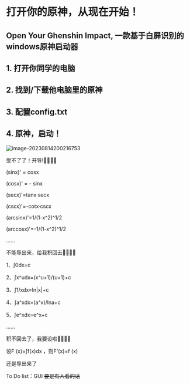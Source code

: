 # 打开你的原神，从现在开始！

## Open Your Ghenshin Impact, 一款基于白屏识别的windows原神启动器


## 1. 打开你同学的电脑
## 2. 找到/下载他电脑里的原神
## 3. 配置config.txt
## 4. 原神，启动！

![image-20230814200216753](https://raw.gitmirror.com/genkaim/blog_pic/main/data/202308142002023.png)

受不了了！开导!🥵🥵🥵🥵

 

 (sinx)' = cosx 

 

(cosx)' = - sinx 

 

(secx)'=tanx·secx 

 

(cscx)'=-cotx·cscx 

 

(arcsinx)'=1/(1-x^2)^1/2

 

(arccosx)'=-1/(1-x^2)^1/2

 

......

 

不能导出来，给我积回去🥵🥵🥵🥵

 

1、∫0dx=c

 

2、∫x^udx=(x^u+1)/(u+1)+c

 

3、∫1/xdx=ln|x|+c

 

4、∫a^xdx=(a^x)/lna+c

 

5、∫e^xdx=e^x+c

 

......

 

积不回去了，我要设啦🥵🥵🥵🥵

 

设F (x)=∫f(x)dx ，则F'(x)=f (x)

 

还是导出来了

To Do list：GUI ~~要是有人看的话~~
